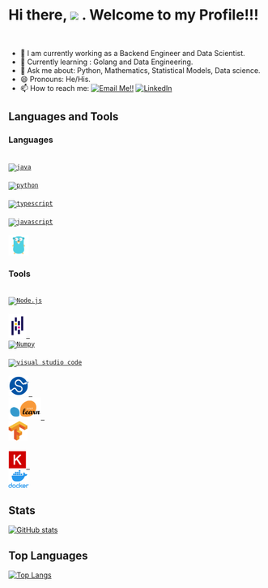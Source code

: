 # Hi there, <img src="https://media.giphy.com/media/hvRJCLFzcasrR4ia7z/giphy.gif" width="25px"> . Welcome to my Profile!!!

<!-- ![](https://visitor-badge.glitch.me/badge?page_id=abhisheknaiidu.abhisheknaiidu) -->

<br />

- 🔭 I am currently working as a Backend Engineer and Data Scientist.
- 🌱 Currently learning : Golang and Data Engineering.
- 💬 Ask me about: Python, Mathematics, Statistical Models, Data science.
- 😄 Pronouns: He/His.
- 📫 How to reach me: <a href="mailto:giovani.angelo@gmail.com">![Email Me!!](https://img.shields.io/badge/Gmail-D14836?style=for-the-badge&logo=gmail&logoColor=white)</a> <a href="https://www.linkedin.com/in/giovaninobrega/">![LinkedIn](https://img.shields.io/badge/LinkedIn-0077B5?style=for-the-badge&logo=linkedin&logoColor=white)</a>

## Languages and Tools
### Languages
[<code>
<img alt="java" width="40px" src="https://img.icons8.com/color/240/000000/java-coffee-cup-logo.png">
</code>](https://docs.oracle.com/en/java/)
[<code>
<img alt="python" width="40px" src="https://img.icons8.com/color/240/000000/python.png">
</code>](https://www.python.org/)
[<code>
<img alt="typescript" width="40px" src="https://img.icons8.com/color/240/000000/typescript.png">
</code>](https://www.typescriptlang.org/)
[<code>
<img alt="javascript" width="40px" src="https://img.icons8.com/color/48/000000/javascript.png">
</code>](https://developer.mozilla.org/en-US/docs/Web/JavaScript)
[<code>
<img alt="typescript" width="40px" src=".imgs/golang.png">
</code>](https://www.typescriptlang.org/)

### Tools
[<code>
<img alt="Node.js" width="40px" src="https://img.icons8.com/color/240/000000/nodejs.png">
</code>](https://nodejs.org/en/)
[<code>
<img alt="Pandas" width="35px" src=".imgs/pandas.svg" />
</code>](https://pandas.pydata.org/)
[<code>
<img alt="Numpy" width="40px" src="https://img.icons8.com/color/2x/numpy.png">
</code>](https://numpy.org/)
[<code>
<img alt="visual studio code" width="40px" src="https://img.icons8.com/fluent/240/000000/visual-studio-code-2019.png" />
</code>](https://code.visualstudio.com/)
[<code>
<img alt="Scipy" width="40px" src=".imgs/scipy.svg" />
</code>](https://scipy.org/)
[<code>
<img alt="Scipy" width="64px" src=".imgs/scikit.png" />
</code>](https://scikit-learn.org/)
[<code>
<img alt="Tensorflow" width="38px" src=".imgs/tensorflow.svg" />
</code>](https://www.tensorflow.org/)
[<code>
<img alt="Keras" width="35px" src=".imgs/keras.png" />
</code>](https://keras.io/)
[<code>
<img alt="Keras" width="40px" src=".imgs/vertical-logo-monochromatic.png" />
</code>](https://www.docker.com/)

## Stats
[![GitHub stats](https://github-readme-stats.vercel.app/api?username=GiovaniGitHub&theme=default)](https://github.com/anuraghazra/github-readme-stats)

## Top Languages
[![Top Langs](https://github-readme-stats.vercel.app/api/top-langs/?username=GiovaniGitHub&langs_count=6&theme=default)](https://github.com/anuraghazra/github-readme-stats)
